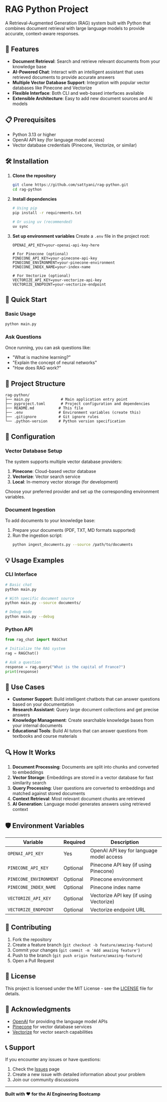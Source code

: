 # RAG Python Project

A Retrieval-Augmented Generation (RAG) system built with Python that combines document retrieval with large language models to provide accurate, context-aware responses.

## 🚀 Features

- **Document Retrieval**: Search and retrieve relevant documents from your knowledge base
- **AI-Powered Chat**: Interact with an intelligent assistant that uses retrieved documents to provide accurate answers
- **Multiple Vector Database Support**: Integration with popular vector databases like Pinecone and Vectorize
- **Flexible Interface**: Both CLI and web-based interfaces available
- **Extensible Architecture**: Easy to add new document sources and AI models

## 📋 Prerequisites

- Python 3.13 or higher
- OpenAI API key (for language model access)
- Vector database credentials (Pinecone, Vectorize, or similar)

## 🛠️ Installation

1. **Clone the repository**
   ```bash
   git clone https://github.com/sattyani/rag-python.git
   cd rag-python
   ```

2. **Install dependencies**
   ```bash
   # Using pip
   pip install -r requirements.txt
   
   # Or using uv (recommended)
   uv sync
   ```

3. **Set up environment variables**
   Create a `.env` file in the project root:
   ```env
   OPENAI_API_KEY=your-openai-api-key-here
   
   # For Pinecone (optional)
   PINECONE_API_KEY=your-pinecone-api-key
   PINECONE_ENVIRONMENT=your-pinecone-environment
   PINECONE_INDEX_NAME=your-index-name
   
   # For Vectorize (optional)
   VECTORIZE_API_KEY=your-vectorize-api-key
   VECTORIZE_ENDPOINT=your-vectorize-endpoint
   ```

## 🚀 Quick Start

### Basic Usage

```bash
python main.py
```

### Ask Questions

Once running, you can ask questions like:
- "What is machine learning?"
- "Explain the concept of neural networks"
- "How does RAG work?"

## 📁 Project Structure

```
rag-python/
├── main.py              # Main application entry point
├── pyproject.toml       # Project configuration and dependencies
├── README.md           # This file
├── .env                # Environment variables (create this)
├── .gitignore          # Git ignore rules
└── .python-version     # Python version specification
```

## 🔧 Configuration

### Vector Database Setup

The system supports multiple vector database providers:

1. **Pinecone**: Cloud-based vector database
2. **Vectorize**: Vector search service
3. **Local**: In-memory vector storage (for development)

Choose your preferred provider and set up the corresponding environment variables.

### Document Ingestion

To add documents to your knowledge base:

1. Prepare your documents (PDF, TXT, MD formats supported)
2. Run the ingestion script:
   ```bash
   python ingest_documents.py --source /path/to/documents
   ```

## 💡 Usage Examples

### CLI Interface

```bash
# Basic chat
python main.py

# With specific document source
python main.py --source documents/

# Debug mode
python main.py --debug
```

### Python API

```python
from rag_chat import RAGChat

# Initialize the RAG system
rag = RAGChat()

# Ask a question
response = rag.query("What is the capital of France?")
print(response)
```

## 🎯 Use Cases

- **Customer Support**: Build intelligent chatbots that can answer questions based on your documentation
- **Research Assistant**: Query large document collections and get precise answers
- **Knowledge Management**: Create searchable knowledge bases from your internal documents
- **Educational Tools**: Build AI tutors that can answer questions from textbooks and course materials

## 🔍 How It Works

1. **Document Processing**: Documents are split into chunks and converted to embeddings
2. **Vector Storage**: Embeddings are stored in a vector database for fast similarity search
3. **Query Processing**: User questions are converted to embeddings and matched against stored documents
4. **Context Retrieval**: Most relevant document chunks are retrieved
5. **AI Generation**: Language model generates answers using retrieved context

## 🛡️ Environment Variables

| Variable | Required | Description |
|----------|----------|-------------|
| `OPENAI_API_KEY` | Yes | OpenAI API key for language model access |
| `PINECONE_API_KEY` | Optional | Pinecone API key (if using Pinecone) |
| `PINECONE_ENVIRONMENT` | Optional | Pinecone environment |
| `PINECONE_INDEX_NAME` | Optional | Pinecone index name |
| `VECTORIZE_API_KEY` | Optional | Vectorize API key (if using Vectorize) |
| `VECTORIZE_ENDPOINT` | Optional | Vectorize endpoint URL |

## 🤝 Contributing

1. Fork the repository
2. Create a feature branch (`git checkout -b feature/amazing-feature`)
3. Commit your changes (`git commit -m 'Add amazing feature'`)
4. Push to the branch (`git push origin feature/amazing-feature`)
5. Open a Pull Request

## 📜 License

This project is licensed under the MIT License - see the [LICENSE](LICENSE) file for details.

## 🙏 Acknowledgments

- [OpenAI](https://openai.com/) for providing the language model APIs
- [Pinecone](https://www.pinecone.io/) for vector database services
- [Vectorize](https://vectorize.io/) for vector search capabilities

## 📞 Support

If you encounter any issues or have questions:

1. Check the [Issues](https://github.com/sattyani/rag-python/issues) page
2. Create a new issue with detailed information about your problem
3. Join our community discussions

---

**Built with ❤️ for the AI Engineering Bootcamp**
